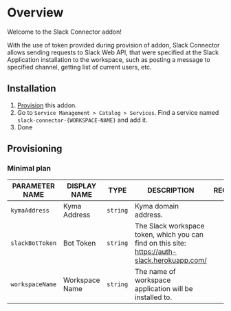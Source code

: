 # Overview

Welcome to the Slack Connector addon!

With the use of token provided during provision of addon, Slack Connector allows sending requests to Slack
Web API, that were specified at the Slack Application installation to the workspace, such as posting a
message to specified channel, getting list of current users, etc.

## Installation

1. [Provision](#provisioning) this addon.
2. Go to `Service Management > Catalog > Services`. Find a service named `slack-connector-{WORKSPACE-NAME}` and add it.
3. Done

## Provisioning

### Minimal plan

| PARAMETER NAME 	| DISPLAY NAME 		| TYPE 		| DESCRIPTION 	| REQUIRED 	|
|-----------------	|-----------------	|---------	|------------	|:---------:|
| `kymaAddress` 	| Kyma Address 	| `string` 	| Kyma domain address. 	| yes 	|
| `slackBotToken` 	| Bot Token 	| `string` 	| The Slack workspace token, which you can find on this site: https://auth-slack.herokuapp.com/ 	| yes 	|
| `workspaceName` 	| Workspace Name 	| `string` 	| The name of workspace application will be installed to. 	| yes 	|
